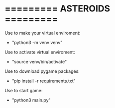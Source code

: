 # ========= ASTEROIDS ========= 

Use to make your virtual enviroment:

- "python3 -m venv venv"

Use to activate virtual enviroment:

- "source venv/bin/activate"

Use to download pygame packages:

- "pip install -r requirements.txt"

Use to start game:

- "python3 main.py"